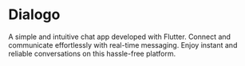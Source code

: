 # Dialogo
A simple and intuitive chat app developed with Flutter. Connect and communicate effortlessly with real-time messaging. Enjoy instant and reliable conversations on this hassle-free platform.
